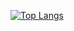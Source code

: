[![Top Langs](https://github-readme-stats.vercel.app/api/top-langs/?username=anuraghazra&layout=compact)](https://github.com/anuraghazra/github-readme-stats)

<!--
**Nikita-g-Koval/Nikita-g-Koval** is a ✨ _special_ ✨ repository because its `README.md` (this file) appears on your GitHub profile.


